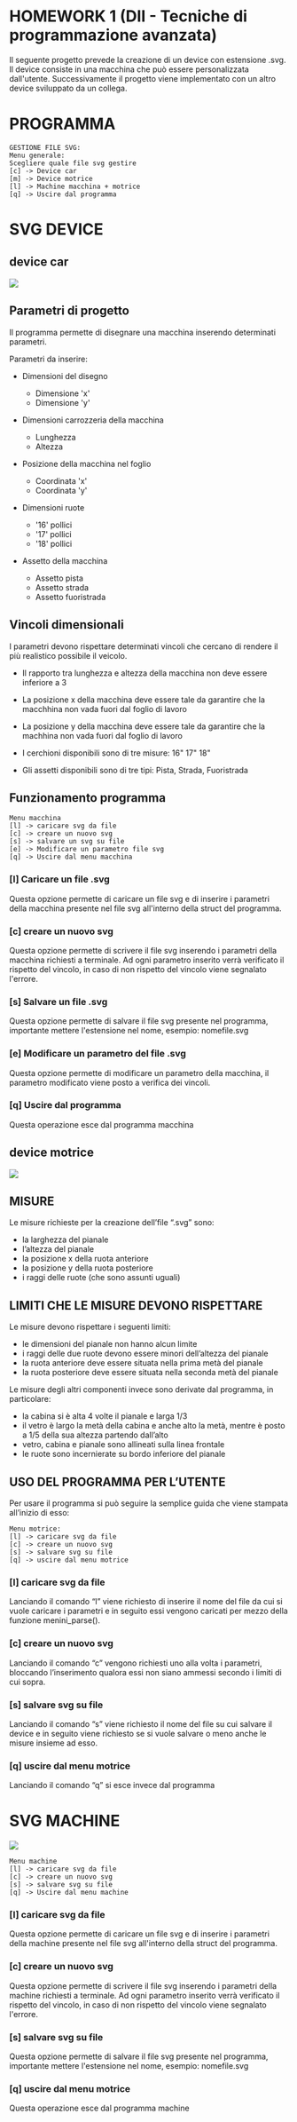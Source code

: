 # HOMEWORK 1 (DII - Tecniche di programmazione avanzata)

Il seguente progetto prevede la creazione di un device con estensione .svg. Il device consiste in una macchina che può essere personalizzata dall'utente. Successivamente il progetto viene implementato con un altro device sviluppato da un collega.
 
# PROGRAMMA

~~~
GESTIONE FILE SVG:
Menu generale:
Scegliere quale file svg gestire
[c] -> Device car
[m] -> Device motrice
[l] -> Machine macchina + motrice
[q] -> Uscire dal programma
~~~
# SVG DEVICE

## device car

![](output/macchina_quotata.svg)

## Parametri di progetto

Il programma permette di disegnare una macchina inserendo determinati parametri.

Parametri da inserire:

- Dimensioni del disegno
    - Dimensione 'x'
    - Dimensione 'y'

- Dimensioni carrozzeria della macchina
    - Lunghezza
    - Altezza

- Posizione della macchina nel foglio
    - Coordinata 'x'
    - Coordinata 'y'

- Dimensioni ruote
    - '16' pollici
    - '17' pollici
    - '18' pollici

- Assetto della macchina
    - Assetto pista
    - Assetto strada
    - Assetto fuoristrada

## Vincoli dimensionali

I parametri devono rispettare determinati vincoli che cercano di rendere il più realistico possibile il veicolo.

- Il rapporto tra lunghezza e altezza della macchina non deve essere inferiore a 3

- La posizione x della macchina deve essere tale da garantire che la macchhina non vada fuori dal foglio di lavoro

- La posizione y della macchina deve essere tale da garantire che la machhina non vada fuori dal foglio di lavoro

- I cerchioni disponibili sono di tre misure: 16" 17" 18"

- Gli assetti disponibili sono di tre tipi: Pista, Strada, Fuoristrada

## Funzionamento programma

~~~
Menu macchina
[l] -> caricare svg da file
[c] -> creare un nuovo svg
[s] -> salvare un svg su file
[e] -> Modificare un parametro file svg
[q] -> Uscire dal menu macchina
~~~

### [l] Caricare un file .svg

Questa opzione permette di caricare un file svg e di inserire i parametri della macchina presente nel file svg all'interno della struct del programma.

### [c] creare un nuovo svg

Questa opzione permette di scrivere il file svg inserendo i parametri della macchina richiesti a terminale. Ad ogni parametro inserito verrà verificato il rispetto del vincolo, in caso di non rispetto del vincolo viene segnalato l'errore.

### [s] Salvare un file .svg

Questa opzione permette di salvare il file svg presente nel programma, importante mettere l'estensione nel nome, esempio: nomefile.svg

### [e] Modificare un parametro del file .svg

Questa opzione permette di modificare un parametro della macchina, il parametro modificato viene posto a verifica dei vincoli.

### [q] Uscire dal programma

Questa operazione esce dal programma macchina

## device motrice

![](output/motrice.svg)

## MISURE
Le misure richieste per la creazione dell’file “.svg” sono:
- la larghezza del pianale
- l’altezza del pianale
- la posizione x della ruota anteriore
- la posizione y della ruota posteriore
- i raggi delle ruote (che sono assunti uguali)


## LIMITI CHE LE MISURE DEVONO RISPETTARE
Le misure devono rispettare i seguenti limiti:
- le dimensioni del pianale non hanno alcun limite
- i raggi delle due ruote devono essere minori dell’altezza del pianale
- la ruota anteriore deve essere situata nella prima metà del pianale
- la ruota posteriore deve essere situata nella seconda metà del pianale


Le misure degli altri componenti invece sono derivate dal programma, in particolare:
- la cabina si è alta 4 volte il pianale e larga 1/3
- il vetro è largo la metà della cabina e anche alto la metà, mentre è posto a 1/5 della sua altezza partendo dall’alto
- vetro, cabina e pianale sono allineati sulla linea frontale
- le ruote sono incernierate su bordo inferiore del pianale


## USO DEL PROGRAMMA PER L’UTENTE
Per usare il programma si può seguire la semplice guida che viene stampata all’inizio di esso:


~~~
Menu motrice:
[l] -> caricare svg da file
[c] -> creare un nuovo svg
[s] -> salvare svg su file
[q] -> uscire dal menu motrice
~~~

### [l] caricare svg da file
Lanciando il comando “l” viene richiesto di inserire il nome del file da cui si vuole caricare i parametri e in seguito essi vengono caricati per mezzo della funzione menini_parse().

### [c] creare un nuovo svg
Lanciando il comando “c” vengono richiesti uno alla volta i parametri, bloccando l’inserimento qualora essi non siano ammessi secondo i limiti di cui sopra.

### [s] salvare svg su file
Lanciando il comando “s” viene richiesto il nome del file su cui salvare il device e in seguito viene richiesto se si vuole salvare o meno anche le misure insieme ad esso.

### [q] uscire dal menu motrice
Lanciando il comando “q” si esce invece dal programma

# SVG MACHINE

![](output/machine.svg)

~~~
Menu machine
[l] -> caricare svg da file
[c] -> creare un nuovo svg
[s] -> salvare svg su file
[q] -> Uscire dal menu machine
~~~

### [l] caricare svg da file
Questa opzione permette di caricare un file svg e di inserire i parametri della machine presente nel file svg all'interno della struct del programma.

### [c] creare un nuovo svg
Questa opzione permette di scrivere il file svg inserendo i parametri della machine richiesti a terminale. Ad ogni parametro inserito verrà verificato il rispetto del vincolo, in caso di non rispetto del vincolo viene segnalato l'errore.

### [s] salvare svg su file
Questa opzione permette di salvare il file svg presente nel programma, importante mettere l'estensione nel nome, esempio: nomefile.svg

### [q] uscire dal menu motrice
Questa operazione esce dal programma machine